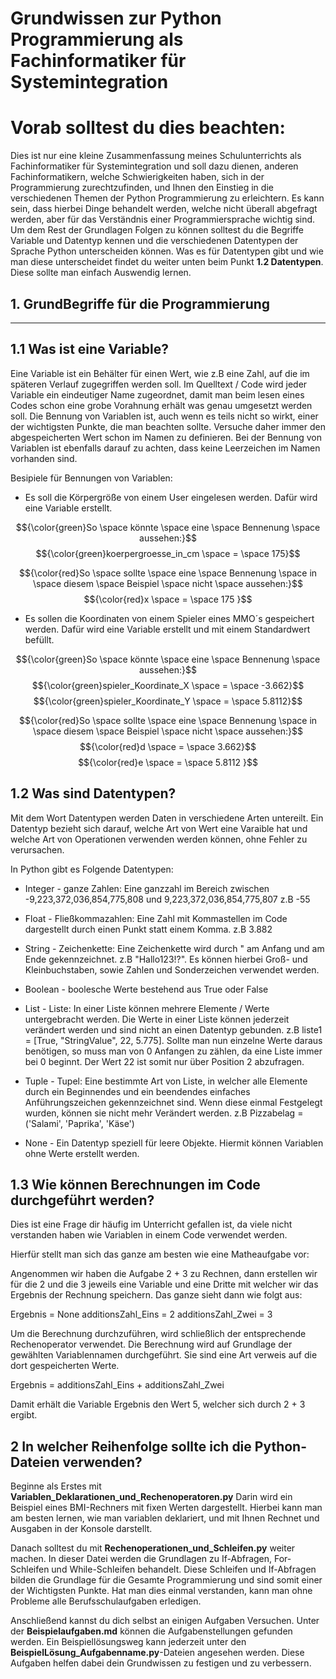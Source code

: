 # Grundwissen zur Python Programmierung als Fachinformatiker für Systemintegration

# Vorab solltest du dies beachten:

Dies ist nur eine kleine Zusammenfassung meines Schulunterrichts als Fachinformatiker für Systemintegration und soll dazu dienen, anderen Fachinformatikern, welche Schwierigkeiten haben, sich in der Programmierung zurechtzufinden, und Ihnen den Einstieg in die verschiedenen Themen der Python Programmierung zu erleichtern. Es kann sein, dass hierbei Dinge behandelt werden, welche nicht überall abgefragt werden, aber für das Verständnis einer Programmiersprache wichtig sind.
Um dem Rest der Grundlagen Folgen zu können solltest du die Begriffe Variable und Datentyp kennen und die verschiedenen Datentypen der Sprache Python unterscheiden können. Was es für Datentypen gibt und wie man diese unterscheidet findet du weiter unten beim Punkt **1.2 Datentypen**.
Diese sollte man einfach Auswendig lernen.


## 1. GrundBegriffe für die Programmierung

------------------------------------------------------------------------------------------------------------------------------------------------

## 1.1 Was ist eine Variable?
Eine Variable ist ein Behälter für einen Wert, wie z.B eine Zahl, auf die im späteren Verlauf zugegriffen werden soll.
Im Quelltext / Code wird jeder Variable ein eindeutiger Name zugeordnet, damit man beim lesen eines Codes schon eine 
grobe Vorahnung erhält was genau umgesetzt werden soll. Die Bennung von Variablen ist, auch wenn es teils nicht so wirkt, 
einer der wichtigsten Punkte, die man beachten sollte. Versuche daher immer den abgespeicherten Wert schon im Namen zu definieren.
Bei der Bennung von Variablen ist ebenfalls darauf zu achten, dass keine Leerzeichen im Namen vorhanden sind.

Besipiele für Bennungen von Variablen:

- Es soll die Körpergröße von einem User eingelesen werden. Dafür wird eine Variable erstellt.

$${\color{green}So \space könnte \space eine \space Bennenung \space aussehen:}$$ 
$${\color{green}koerpergroesse_in_cm \space = \space 175}$$ 

$${\color{red}So \space sollte \space eine \space Bennenung \space in \space diesem \space Beispiel \space nicht \space aussehen:}$$
$${\color{red}x \space = \space 175 }$$ 

- Es sollen die Koordinaten von einem Spieler eines MMO´s gespeichert werden. Dafür wird eine Variable erstellt und mit einem Standardwert befüllt.

$${\color{green}So \space könnte \space eine \space Bennenung \space aussehen:}$$
$${\color{green}spieler_Koordinate_X \space = \space -3.662}$$
$${\color{green}spieler_Koordinate_Y \space = \space 5.8112}$$

$${\color{red}So \space sollte \space eine \space Bennenung \space in \space diesem \space Beispiel \space nicht \space aussehen:}$$ 
$${\color{red}d \space = \space 3.662}$$ 
$${\color{red}e \space = \space 5.8112 }$$ 


## 1.2 Was sind Datentypen?
Mit dem Wort Datentypen werden Daten in verschiedene Arten untereilt. Ein Datentyp bezieht sich darauf, welche Art von Wert eine Varaible hat
und welche Art von Operationen verwenden werden können, ohne Fehler zu verursachen.

In Python gibt es Folgende Datentypen:

* Integer - ganze Zahlen: Eine ganzzahl im Bereich zwischen -9,223,372,036,854,775,808 und 9,223,372,036,854,775,807 z.B -55  

* Float - Fließkommazahlen: Eine Zahl mit Kommastellen im Code dargestellt durch einen Punkt statt einem Komma. z.B 3.882

* String - Zeichenkette: Eine Zeichenkette wird durch " am Anfang und am Ende gekennzeichnet. z.B "Hallo123!?". Es können hierbei Groß- und Kleinbuchstaben, sowie Zahlen und Sonderzeichen verwendet werden.

* Boolean - boolesche Werte bestehend aus True oder False

* List - Liste: In einer Liste können mehrere Elemente / Werte untergebracht werden. Die Werte in einer Liste können jederzeit verändert werden und sind nicht an einen Datentyp gebunden. z.B liste1 = [True, "StringValue", 22, 5.775]. Sollte man nun einzelne Werte daraus benötigen, so muss man von 0 Anfangen zu zählen, da eine Liste immer bei 0 beginnt. Der Wert 22 ist somit nur über Position 2 abzufragen.

* Tuple - Tupel: Eine bestimmte Art von Liste, in welcher alle Elemente durch ein Beginnendes und ein beendendes einfaches Anführungszeichen gekennzeichnet sind. Wenn diese einmal Festgelegt wurden, können sie nicht mehr Verändert werden. z.B Pizzabelag = ('Salami', 'Paprika', 'Käse')

* None - Ein Datentyp speziell für leere Objekte. Hiermit können Variablen ohne Werte erstellt werden.


## 1.3 Wie können Berechnungen im Code durchgeführt werden?
Dies ist eine Frage dir häufig im Unterricht gefallen ist, da viele nicht verstanden haben wie Variablen in einem Code verwendet werden. 

Hierfür stellt man sich das ganze am besten wie eine Matheaufgabe vor:

Angenommen wir haben die Aufgabe 2 + 3 zu Rechnen, dann erstellen wir für die 2 und die 3 jeweils eine Variable und eine Dritte mit welcher wir das Ergebnis der Rechnung speichern.
Das ganze sieht dann wie folgt aus:

Ergebnis = None
additionsZahl_Eins = 2
additionsZahl_Zwei = 3

Um die Berechnung durchzuführen, wird schließlich der entsprechende Rechenoperator verwendet. Die Berechnung wird auf Grundlage der gewählten Variablennamen durchgeführt. Sie sind eine Art verweis auf die dort gespeicherten Werte.

Ergebnis = additionsZahl_Eins + additionsZahl_Zwei

Damit erhält die Variable Ergebnis den Wert 5, welcher sich durch 2 + 3 ergibt.


## 2 In welcher Reihenfolge sollte ich die Python-Dateien verwenden?
Beginne als Erstes mit **Variablen_Deklarationen_und_Rechenoperatoren.py** 
Darin wird ein Beispiel eines BMI-Rechners mit fixen Werten dargestellt. Hierbei kann man am besten lernen, wie man variablen deklariert, und mit Ihnen Rechnet und Ausgaben in der Konsole darstellt. 

Danach solltest du mit **Rechenoperationen_und_Schleifen.py** weiter machen. In dieser Datei werden die Grundlagen zu If-Abfragen, For-Schleifen und While-Schleifen behandelt. Diese Schleifen und If-Abfragen bilden die Grundlage für die Gesamte Programmierung und sind somit einer der Wichtigsten Punkte. Hat man dies einmal verstanden, kann man ohne Probleme alle Berufsschulaufgaben erledigen.

Anschließend kannst du dich selbst an einigen Aufgaben Versuchen. Unter der **Beispielaufgaben.md** können die Aufgabenstellungen gefunden werden. Ein Beispiellösungsweg kann jederzeit unter den **BeispielLösung_Aufgabenname.py**-Dateien angesehen werden. Diese Aufgaben helfen dabei dein Grundwissen zu festigen und zu verbessern. 